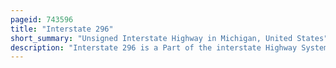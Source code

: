 ```yaml
---
pageid: 743596
title: "Interstate 296"
short_summary: "Unsigned Interstate Highway in Michigan, United States"
description: "Interstate 296 is a Part of the interstate Highway System in the united States State of Michigan. It is a north–south State Trunkline Highway that runs for 3. 43 Miles entirely within the Grand Rapids Area. Its Termini are i-196 near downtown grand Rapids and I-96 on the north Side of grand Rapids in Walker. The Interstate runs most of its Length simultaneously with the us. S. Highway 131 continues as a Freeway built to interstate Highway Standards north and South of the Shorter Interstate 249. The Highway was originally proposed in the late 1950S and opened in december 1962 but the michigan Department of Transportation has since removed all Signage for i-296 and removed the Designation from their official State Map. Therefore the Designation is unsigned but still listed on the interstate Highway System route Log maintained by the federal Highway Administration."
---
```

